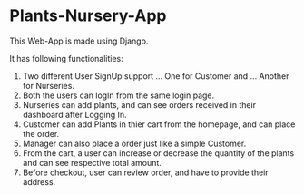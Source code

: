 # Plants-Nursery-App

This Web-App is made using Django.

It has following functionalities:

1. Two different User SignUp support
... One for Customer and
... Another for Nurseries.
2. Both the users can logIn from the same login page.
3. Nurseries can add plants, and can see orders received in their dashboard after Logging In.
4. Customer can add Plants in thier cart from the homepage, and can place the order.
5. Manager can also place a order just like a simple Customer.
6. From the cart, a user can increase or decrease the quantity of the plants and can see respective total amount.
7. Before checkout, user can review order, and have to provide their address.
